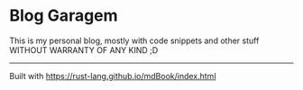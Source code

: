 # Blog Garagem

This is my personal blog, mostly with code snippets and other stuff WITHOUT WARRANTY OF ANY KIND ;D

---
Built with https://rust-lang.github.io/mdBook/index.html